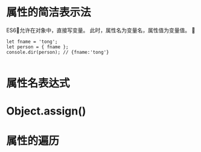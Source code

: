 
# 属性的简洁表示法

ES6允许在对象中，直接写变量。 此时，属性名为变量名，属性值为变量值。

```
let fname = 'tong';
let person = { fname };
console.dir(person); // {fname:'tong'}


```




# 属性名表达式

# Object.assign()

# 属性的遍历
